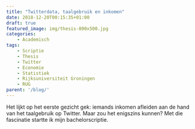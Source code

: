 ```yaml
---
title: "Twitterdata, taalgebruik en inkomen"
date: 2018-12-20T00:15:35+01:00
draft: true
featured_image: img/thesis-800x500.jpg
categories: 
    - Academisch
tags:
    - Scriptie
    - Thesis
    - Twitter
    - Economie
    - Statistiek
    - Rijksuniversiteit Groningen
    - RUG
parent: '/blog/'
---
```


Het lijkt op het eerste gezicht gek: iemands inkomen afleiden aan de hand van het taalgebruik op Twitter. Maar zou het enigszins kunnen? Met die fascinatie startte ik mijn bachelorscriptie.

